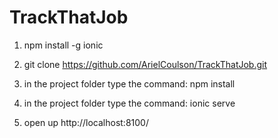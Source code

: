 # TrackThatJob

1. npm install -g ionic

2. git clone https://github.com/ArielCoulson/TrackThatJob.git

3. in the project folder type the command:
npm install 

4. in the project folder type the command:
ionic serve

5. open up http://localhost:8100/
